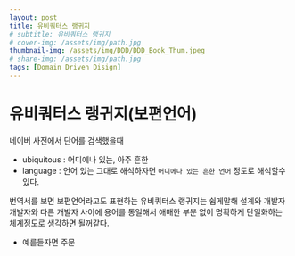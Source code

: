 ```yaml
---
layout: post
title: 유비쿼터스 랭귀지
# subtitle: 유비쿼터스 랭귀지
# cover-img: /assets/img/path.jpg
thumbnail-img: /assets/img/DDD/DDD_Book_Thum.jpeg
# share-img: /assets/img/path.jpg
tags: [Domain Driven Disign]
---
```


# 유비쿼터스 랭귀지(보편언어)
네이버 사전에서 단어를 검색했을때
* ubiquitous : 어디에나 있는, 아주 흔한
* language : 언어
있는 그대로 해석하자면 `어디에나 있는 흔한 언어` 정도로 해석할수있다.

번역서를 보면 보편언어라고도 표현하는 유비쿼터스 랭귀지는 쉽게말해
설계와 개발자 개발자와 다른 개발자 사이에 용어를 통일해서 애매한 부분 없이 명확하게 단일화하는 체계정도로 생각하면 될꺼같다.

* 예를들자면 주문